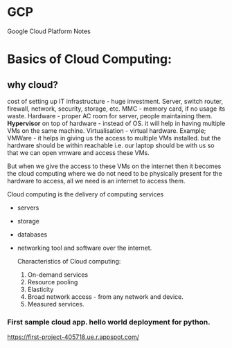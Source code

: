 # GCP
Google Cloud Platform Notes

# Basics of Cloud Computing:

## why cloud?
cost of setting up IT infrastructure - huge investment.
Server, switch router, firewall, network, security, storage, etc.
MMC - memory card, if no usage its waste.
Hardware - proper AC room for server, people maintaining them.
**Hypervisor** on top of hardware - instead of OS. it will help in having multiple VMs on the same machine.
Virtualisation - virtual hardware.
Example; VMWare - it helps in giving us the access to multiple VMs installed.
but the hardware should be within reachable i.e. our laptop should be with us so that we can open vmware and access these VMs.

But when we give the access to these VMs on the internet then it becomes the cloud computing where we do not need to be physically present for the hardware to access, all we need is an internet to access them.

Cloud computing is the delivery of computing services 
- servers
- storage
- databases
- networking tool and software over the internet.

  Characteristics of Cloud computing:
  1. On-demand services
  2. Resource pooling 
  3. Elasticity
  4. Broad network access - from any network and device.
  5. Measured services.


### First sample cloud app. hello world deployment for python.
https://first-project-405718.ue.r.appspot.com/
